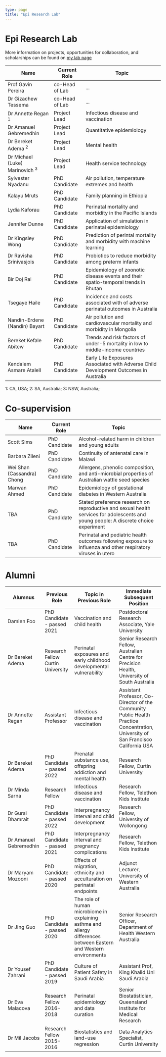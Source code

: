 ```yaml
---
type: page
title: "Epi Research Lab"
---
```


# Epi Research Lab

More information on projects, opportunities for collaboration, and scholarships can be found on [my lab page](https://pereiralab.github.io/)

| Name | Current Role | Topic |
| --------------- | --------------- | --------------- |
| Prof Gavin Pereira | co-Head of Lab | ... |
| Dr Gizachew Tessema | co-Head of Lab| ... |
| Dr Annette Regan <sup>1</sup> | Project Lead  | Infectious disease and vaccination|
| Dr Amanuel Gebremedhin | Project Lead | Quantitative epidemiology |
| Dr Bereket Adema <sup>2</sup> | Project Lead | Mental health |
| Dr Michael (Luke) Marinovich <sup>3</sup> | Project Lead  | Health service technology |
| Sylvester Nyadanu | PhD Candidate  | Air pollution, temperature extremes and health |
| Kalayu Mruts | PhD Candidate  | Family planning in Ethiopia |
| Lydia Kaforau | PhD Candidate  | Perinatal mortality and morbidity in the Pacific Islands |
| Jennifer Dunne | PhD Candidate  | Application of simulation in perinatal epidemiology |
| Dr Kingsley Wong | PhD Candidate  | Prediction of perintal mortality and morbidity with machine learning |
| Dr Ravisha Srinivasjois | PhD Candidate | Probiotics to reduce morbidity among preterm infants |
| Bir Doj Rai | PhD Candidate | Epidemiology of zoonotic disease events and their spatio-temporal trends in Bhutan |
| Tsegaye Haile | PhD Candidate  | Incidence and costs associated with of adverse perinatal outcomes in Australia |
| Nandin-Erdene (Nandin) Bayart | PhD Candidate  | Air pollution and cardiovascular mortality and morbidity in Mongolia |
| Bereket Kefale Abitew | PhD Candidate | Trends and risk factors of under-5 mortality in low to middle-income countries |
| Kendalem Asmare Atalell | PhD Candidate | Early Life Exposures Associated with Adverse Child Development Outcomes in Australia |

1: CA, USA; 2: SA, Australia; 3: NSW, Australia; 

# Co-supervision

| Name | Current Role | Topic |
| --------------- | --------------- | --------------- |
| Scott Sims| PhD Candidate  | Alcohol-related harm in children and young adults |
| Barbara Zileni | PhD Candidate | Continuity of antenatal care in Malawi |
| Wei Shan (Cassandra) Chong | PhD Candidate | Allergens, phenolic composition, and anti-microbial properties of Australian wattle seed species |
| Marwan Ahmed | PhD Candidate | Epidemiology of gestational diabetes in Western Australia |
| TBA | PhD Candidate  | Stated preference research on reproductive and sexual health services for adolescents and young people: A discrete choice experiment |
| TBA | PhD Candidate  | Perinatal and pediatric health outcomes following exposure to influenza and other respiratory viruses in utero |

# Alumni

| Alumnus | Previous Role| Topic in Previous Role | Immediate Subsequent Position |
| --------------- | --------------- | --------------- | --------------- |
| Damien Foo | PhD Candidate - passed 2021  | Vaccination and child health | Postdoctoral Research Associate, Yale University |
| Dr Bereket Adema | Research Fellow Curtin University | Perinatal exposures and early childhood developmental vulnerability | Senior Research Fellow, Australian Centre for Precision Health, University of South Australia|
| Dr Annette Regan | Assistant Professor  | Infectious disease and vaccination| Assistant Professor, Co-Director of the Community Public Health Practice Concentration, University of San Francisco California USA |
| Dr Bereket Adema | PhD Candidate - passed 2022 | Prenatal substance use, offspring addiction and mental health | Research Fellow, Curtin University|
| Dr Minda Sarna| Research Fellow  | Infectious disease and vaccination |Research Fellow, Telethon Kids Institute|
| Dr Gursi Dhamrait | PhD Candidate - passed 2022 | Interpregnancy interval and child development | Research Fellow, University of Wollongong |
| Dr Amanuel Gebremedhin | PhD Candidate - passed 2021 | Interpregnancy interval and pregnancy complications| Research Fellow, Telethon Kids Institute|
| Dr Maryam Mozooni | PhD Candidate - passed 2020 | Effects of migration, ethnicity and acculturation on perinatal endpoints | Adjunct Lecturer, University of Western Australia |
| Dr Jing Guo | PhD Candidate - passed 2020 | The role of human microbiome in explaining asthma and allergy differences between Eastern and Western environments | Senior Research Officer, Department of Health Western Australia |
| Dr Yousef Zahrani	| PhD Candidate - passed 2019 | Culture of Patient Safety in Saudi Arabia | Assistant Prof, King Khalid Uni Saudi Arabia |
| Dr Eva Malacova | Research Fellow 2016-2018 | Perinatal epidemiology and data curation | Senior Biostatistician, Queensland Institute for Medical Research |
| Dr Mil Jacobs | Research Fellow 2015-2016 | Biostatistics and land-use regression | Data Analytics Specialist, Curtin University |

